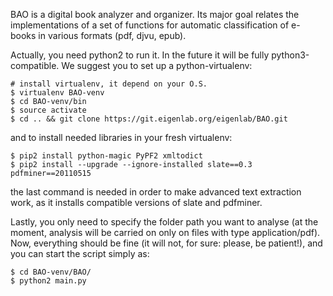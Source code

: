 BAO is a digital book analyzer and organizer. Its major goal relates the implementations of a set of functions for automatic classification  of e-books in various formats (pdf, djvu, epub).

Actually, you need python2 to run it. In the future it will be fully python3-compatible. We suggest you to set up a python-virtualenv:

```
# install virtualenv, it depend on your O.S.
$ virtualenv BAO-venv
$ cd BAO-venv/bin
$ source activate
$ cd .. && git clone https://git.eigenlab.org/eigenlab/BAO.git
```
and to install needed libraries in your fresh virtualenv:

```
$ pip2 install python-magic PyPF2 xmltodict
$ pip2 install --upgrade --ignore-installed slate==0.3 pdfminer==20110515
```

the last command is needed in order to make advanced text extraction work, as it installs compatible versions of slate and pdfminer.

Lastly, you only need to specify the folder path you want to analyse (at the moment, analysis will be carried on only on files with type application/pdf).
Now, everything should be fine (it will not, for sure: please, be patient!), and you can start the script simply as:

```
$ cd BAO-venv/BAO/
$ python2 main.py
```
